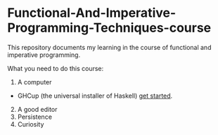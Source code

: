 # Functional-And-Imperative-Programming-Techniques-course
This repository documents my learning in the course of functional and imperative programming.

What you need to do this course:
1. A computer
  - GHCup (the universal installer of Haskell) [get started](https://www.haskell.org/get-started/).
2. A good editor
3. Persistence
4. Curiosity
